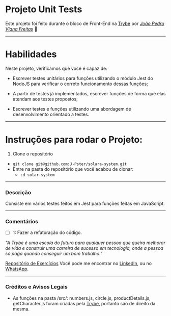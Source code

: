 # Projeto Unit Tests
Este projeto foi feito durante o bloco de Front-End na [Trybe](https://www.betrybe.com/) por _[João Pedro Viana Freitas](https://www.linkedin.com/in/joaopster/)_ :rocket:

---

# Habilidades
Neste projeto, verificamos que você é capaz de:

  * Escrever testes unitários para funções utilizando o módulo Jest do NodeJS para verificar o correto funcionamento dessas funções;

  * A partir de testes já implementados, escrever funções de forma que elas atendam aos testes propostos;

  * Escrever testes e funções utilizando uma abordagem de desenvolvimento orientado a testes.

---

# Instruções para rodar o Projeto:

1. Clone o repositório
  * `git clone git@github.com:J-Pster/solara-system.git`
  * Entre na pasta do repositório que você acabou de clonar:
    * `cd solar-system`

---

### Descrição

Consiste em vários testes feitos em Jest para funções feitas em JavaScript.

---

### Comentários
- [ ] 1: Fazer a refatoração do código.

_"A Trybe é uma escola do futuro para qualquer pessoa que queira melhorar de vida e construir uma carreira de sucesso em tecnologia, onde a pessoa só paga quando conseguir um bom trabalho."_

[Repositório de Exercícios](https://github.com/J-Pster/meu-super-repo)
Você pode me encontrar no [LinkedIn][1], ou no [WhatsApp][2].

<!-- Resources -->
<!-- links to your social media accounts -->
[1]: https://www.linkedin.com/in/joaopster/
[2]: https://api.whatsapp.com/send?phone=5562992765354&text=Ol%C3%A1%2C%20%C3%A9%20o%20Pster%3F%20Venho%20do%20Github.

---

### Créditos e Avisos Legais
- As funções na pasta /src/: numbers.js, circle.js, productDetails.js, getCharacter.js foram criadas pela [Trybe](https://www.betrybe.com/), portanto são de direito da mesma.
